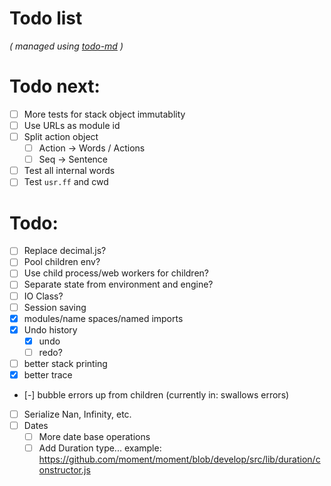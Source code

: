 # Todo list

_\( managed using [todo-md](https://github.com/Hypercubed/todo-md) \)_

# Todo next:

- [ ] More tests for stack object immutablity
- [ ] Use URLs as module id
- [ ] Split action object
  - [ ] Action -> Words / Actions
  - [ ] Seq -> Sentence
- [ ] Test all internal words
- [ ] Test `usr.ff` and cwd

# Todo:

- [ ] Replace decimal.js?
- [ ] Pool children env?
- [ ] Use child process/web workers for children?
- [ ] Separate state from environment and engine?
- [ ] IO Class?
- [ ] Session saving
- [x] modules/name spaces/named imports
- [x] Undo history
  - [x] undo
  - [ ] redo?
- [ ] better stack printing
- [x] better trace
- [-] bubble errors up from children (currently in: swallows errors)
- [ ] Serialize Nan, Infinity, etc.
- [ ] Dates
  - [ ] More date base operations
  - [ ] Add Duration type... example: https://github.com/moment/moment/blob/develop/src/lib/duration/constructor.js

